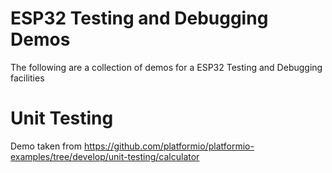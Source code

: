 # ESP32 Testing and Debugging Demos
The following are a collection of demos for a ESP32 Testing and Debugging facilities

# Unit Testing

Demo taken from https://github.com/platformio/platformio-examples/tree/develop/unit-testing/calculator


